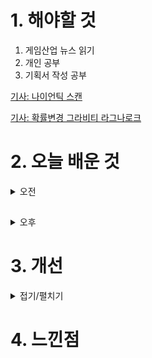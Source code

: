 
# 1. 해야할 것

1. 게임산업 뉴스 읽기 
2. 개인 공부  
3. 기획서 작성 공부

[기사: 나이언틱 스캔](https://www.gamemeca.com/view.php?gid=1747132)

[기사: 확률변경 그라비티 라그나로크](https://www.gamemeca.com/view.php?gid=1747123)

# 2. 오늘 배운 것

<details>
<summary>오전</summary>

## 오늘의 기사
나이언틱에서 현실에 있는 물건을 스캔하여 3D 모델로 변환하는 앱을 발표했다.\
이전에도 3D 모델링하는 앱이 있었던 것으로 기억하는데 이걸 이용하면 나만의(정확히는 내가 가지거나 경험한) 3D모델을 가질 수 있다.\
내가 원하는 물건을 현실에서 발견한다면 바로 가지고 올 수 있다는 것도 장점.

그런데 이런 물건에 대한 디자인 같은 것은 저작권이 따로 없나? 의문이다.

****
■ 4월 3일 출시, '리턴 얼라이브' 시네마틱 영상
코그(KOG)의 신작 슈터 '리턴 얼라이브'의 시네마틱 영상이 27일 공개되었습니다. '리턴 얼라이브'는 아포칼립스를 맞이한 세계 속 용병들의 생존 경쟁을 다루는 게임으로, 고도로 발달한 두 문명 사이 전쟁으로 대다수가 사망한 세계를 배경으로 합니다. 

■ 정부, 게임산업 '조세지원' 연구에 나선다
한국콘텐츠진흥원(원장 조현래)가 게임산업 조세지원제도 연구에 나섭니다. 일반적으로 정부가 정책 방향성을 정하면 하위기관에서 연구용역을 통해 전문가의 보고서를 준비합니다.

■ 친구 있는 사람 부럽다, '잇 테익스 투' 1,600만 장 판매 
혼자서는 못 하는 게임, '잇 테익스 투(It Takes Two)'의 판매량이 출시 3년 만에 1,600만 장을 돌파했습니다. 2021년 EA 독립 스튜디오 배급 브랜드 EA 오리지널을 통해 선보인 '잇 테익스 투'는 이혼 위기에 놓였던 두 부부가 인형에 빙의하게 되고 서로 협력해 여러 신비한 사건을 겪는 멀티플레이 게임입니다.

■ 아마존게임즈, 'TL' 4월 글로벌 비공개 테스트 예고 
아마존게임즈가 'TL'(THRONE AND LIBERTY) 글로벌 비공개 테스트를 오는 4월 10일부터 17일까지 진행합니다. 26일(미국) 아마존게임즈는 "전 세계 게이머에게 최고의 경험을 선사하기 위해 개발사 엔씨소프트와 'TL' 개발을 지속해서 협력하고 있다"라며 "두 번째 테스트에서 향상된 전투 경험, 경매장 체험, 주요 조정을 선보일 계획"이라 밝혔습니다.

■ 데모 배포는 3월 29일! 스텔라 블레이드 신규 영상
스텔라 블레이드는 오는 3월 29일 오후 11시 정식으로 데모버전을 배포합니다. 이번 데모에서는 네이티브에게서 지구를 되찾는다는 사명을 가진 7차 강하 부대의 일원으로 작전에 투입된 이브를 따라 도입부부터 첫 번째 보스전까지의 게임플레이를 경험할 수 있습니다. 스텔라 블레이드는 오는 4월 26일 PS5 플랫폼에서 정식으로 출시될 예정입니다.

■ '진•여신전생5 Vengeance', 게임 시스템 등의 신규 정보 공개
Nintendo Switch, PlayStation®5, PlayStation®4, Xbox Game Pass, Xbox Series X|S, Xbox One, Steam, Windows에서 발매 예정인 『진•여신전생5 Vengeance』의 전투 시스템과 스킬 정보를 비롯한 게임 시스템 정보를 공개했다고 밝혔습니다. 본 타이틀의 전투는 커맨드식의 프레스 턴 배틀로, 적의 약점을 찌르면 아군의 행동 횟수가 늘어나 유리하게 싸울 수 있습니다.

■ 게임물관리위원회, 2024년 불법게임물 신고포상제도 시행
게임물관리위원회(이하 '게임위')는 불법게임물 유통 및 불법 환전 등에 대한 단속의 실효성을 높이기 위해 '2024년 제1회 불법게임물 신고포상심사'를 26일(화) 본청 등급분류회의실에서 시행했습니다. 신고 대상은 '불법게임물 제공 행위', '환전 및 환전 알선 행위', '사행심 조장 광고 및 선전문 게시·배포 행위' 등이며 법 위반행위로 확인될 경우 신고 내용에 따라 포상금을 받을 수 있습니다.

■ 위메이드플레이, '던전앤스톤즈' 해외 4개국 선출시
위메이드플레이(대표 이호대)는 자회사 플레이매치컬(대표 이현우)이 개발하고 자사가 서비스하는 모바일게임 '던전앤스톤즈'를 26일(한국 시간) 해외 4개국에 출시했다고 밝혔습니다. 전세계 출시에 앞서 독일, 캐나다, 호주, 인도네시아 등 4개국 서비스를 시작한 '던전앤스톤즈'는 위메이드플레이의 미드코어 장르 진출작으로 소개되어온 모바일 퍼즐 rpg입니다.

■ 터틀비치, 첫 레이싱 시뮬레이터 벨로시티원 레이스 국내 출시
글로벌 게이밍 액세서리 브랜드 터틀비치가 PC 및 엑스박스용 프리미엄 주행 시뮬레이터인 '벨로시티원 레이스 (VelocityOne Race)'를 한국 공식 수입사인 (주)대원CTS를 통해 출시한다고 밝혔습니다. 벨로시티원 레이스 (VelocityOne Race)는 터틀비치의 첫 번째 레이싱 시뮬레이터로 현실적이고 정확한 레이싱 성능을 구현하도록 설계되어 다이렉트 드라이브 포스 피드백 휠과 조정 가능한 알루미늄 페달을 포함합니다.

■ 마상소프트, '마이크로볼츠' 에픽 게임스 스토어 출시
마상소프트(대표 강삼석)는 스팀에서 글로벌 서비스를 시작한 TPS '마이크로볼츠'를 26일 에픽 게임스 스토어에 출시했다고 밝혔습니다. '마이크로볼츠'는 아홉 가지 개성 있는 액션 피규어와 일곱 종류의 다채로운 무기를 활용하여 박진감 넘치는 전투에서 나만의 승리를 쟁취하는 PC 온라인 3인칭 슈팅게임입니다.

■ 카카오게임즈, 글로벌 개인정보보호 인증 ‘APEC CBPR’ 취득
㈜카카오게임즈(대표 조계현)가 글로벌 개인정보보호 인증인 ‘아시아 태평양 경제협력체 국경 간 프라이버시 규칙(Asia-Pacific Economic Cooperation Cross-Border Privacy Rules, 이하 'APEC CBPR')’ 인증을 취득했다고 26일 밝혔습니다. ‘APEC CBPR’은 APEC 회원국 간 안전한 개인정보 이전과 전자상거래 활성화 등을 지원하기 위해 만든 글로벌 개인정보보호 자율인증제도입니다. 

■ 엑스소가 게임, 모바일 게임 ‘미르2: 승자위왕’ 사전등록 실시
엑스소가 게임(Xsoga Game)은 자사가 개발하고 서비스하는 모바일 MMORPG ‘미르2: 승자위왕’의 사전등록을 공식 홈페이지와 구글 플레이 애플 앱스토어 등에서 실시한다고 26일 밝혔습니다.

■ VR 방탈출 게임 '금지된 예술' Steam VR 정식 런칭
뉴미디어 및 인터랙티브 콘텐츠 제작사,(주)에이아이엑스랩(AIXLAB)은 자사의 VR 게임 "금지된 예술(Forbidden Art)"이 글로벌 게임 플랫폼 Steam의 얼리억세스 기간을 마치고 3월 25일 정식 출시한다고 밝혔습니다. "금지된 예술"은 2023년 한국콘텐츠진흥원의 게임 제작 지원사업에 선정되어 개발되었으며 23년 11월 얼리억세스 런칭 이후 꾸준히 유저피드백을 반영하며 편의성을 개선해 왔습니다.

</details>

##

<details>
<summary>오후</summary>


</details>




# 3. 개선


<details>
<summary>접기/펼치기</summary>


</details>



# 4. 느낀점


